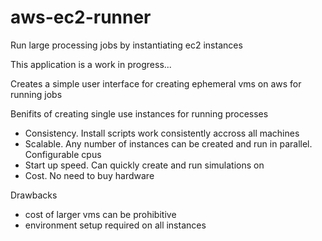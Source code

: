 # aws-ec2-runner
Run large processing jobs by instantiating ec2 instances

This application is a work in progress...

Creates a simple user interface for creating ephemeral vms on aws for running jobs

Benifits of creating single use instances for running processes
 - Consistency. Install scripts work consistently accross all machines 
 - Scalable. Any number of instances can be created and run in parallel. Configurable cpus 
 - Start up speed. Can quickly create and run simulations on 
 - Cost. No need to buy hardware
 
 
Drawbacks
 - cost of larger vms can be prohibitive
 - environment setup required on all instances


